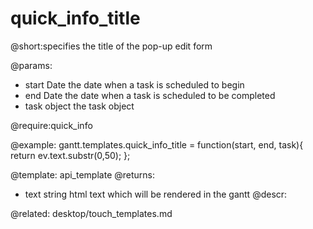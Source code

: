quick_info_title
=============

@short:specifies the title of the pop-up edit form
	
@params: 
- start	Date	the date when a task is scheduled to begin
- end	Date	the date when a task is scheduled to be completed
- task	object	the task object

@require:quick_info


@example:
gantt.templates.quick_info_title = function(start, end, task){ 
       return ev.text.substr(0,50); 
};

@template:	api_template
@returns:
- text		string		html text which will be rendered in the gantt
@descr:

@related:
	desktop/touch_templates.md